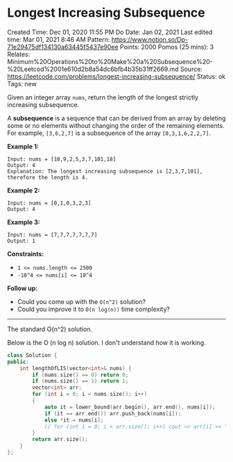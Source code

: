 # Longest Increasing Subsequence

Created Time: Dec 01, 2020 11:55 PM
Do Date: Jan 02, 2021
Last edited time: Mar 01, 2021 8:46 AM
Pattern: https://www.notion.so/Dp-71e29475df134130a63445f5437e90ee
Points: 2000
Pomos (25 mins): 3
Relates: Minimum%20Operations%20to%20Make%20a%20Subsequence%20-%20Leetcod%2001e610d2b8a54dc6bfb4b35b31ff2669.md
Source: https://leetcode.com/problems/longest-increasing-subsequence/
Status: ok
Tags: new

Given an integer array `nums`, return the length of the longest strictly increasing subsequence.

A **subsequence** is a sequence that can be derived from an array by deleting some or no elements without changing the order of the remaining elements. For example, `[3,6,2,7]` is a subsequence of the array `[0,3,1,6,2,2,7]`.

**Example 1:**

```
Input: nums = [10,9,2,5,3,7,101,18]
Output: 4
Explanation: The longest increasing subsequence is [2,3,7,101], therefore the length is 4.

```

**Example 2:**

```
Input: nums = [0,1,0,3,2,3]
Output: 4

```

**Example 3:**

```
Input: nums = [7,7,7,7,7,7,7]
Output: 1

```

**Constraints:**

- `1 <= nums.length <= 2500`
- `-10^4 <= nums[i] <= 10^4`

**Follow up:**

- Could you come up with the `O(n^2)` solution?
- Could you improve it to `O(n log(n))` time complexity?

---

The standard O(n^2) solution. 

Below is the O (n log n) solution. I don't understand how it is working. 

```cpp
class Solution {
public:
    int lengthOfLIS(vector<int>& nums) {
        if (nums.size() == 0) return 0; 
        if (nums.size() == 1) return 1; 
        vector<int> arr; 
        for (int i = 0; i < nums.size(); i++)
        {
            auto it = lower_bound(arr.begin(), arr.end(), nums[i]);
            if (it == arr.end()) arr.push_back(nums[i]); 
            else *it = nums[i];  
            // for (int i = 0; i < arr.size(); i++) cout << arr[i] << " "; cout << endl;
        }
        return arr.size(); 
    }
};
```